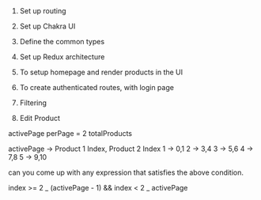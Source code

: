 ##

1. Set up routing
2. Set up Chakra UI
3. Define the common types
4. Set up Redux architecture

5. To setup homepage and render products in the UI
6. To create authenticated routes, with login page

7. Filtering
8. Edit Product

activePage
perPage = 2
totalProducts

activePage -> Product 1 Index, Product 2 Index
1 -> 0,1
2 -> 3,4
3 -> 5,6
4 -> 7,8
5 -> 9,10

can you come up with any expression that satisfies the above condition.

index >= 2 _ (activePage - 1) && index < 2 _ activePage
